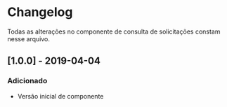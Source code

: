 # Changelog
Todas as alterações no componente de consulta de solicitações constam nesse arquivo.


## [1.0.0] - 2019-04-04
### Adicionado
- Versão inicial de componente